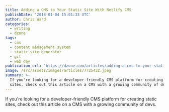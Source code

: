 ```yaml
---
title: Adding a CMS to Your Static Site With Netlify CMS
publishDate: '2018-01-04 15:01:33 UTC'
author: Chris Ward
categories:
  - writing
  - dzone
tags:
  - cms
  - content management system
  - static site generator
  - git
  - web dev
publication_url: 'https://dzone.com/articles/adding-a-cms-to-your-static-site-with-netlify-cms'
image: /src/assets/images/articles/7725432.jpeg
summary: >-
  If you're looking for a developer-friendly CMS platform for creating static
  sites, check out this article on a CMS with a growing community of devs.
---
```

If you're looking for a developer-friendly CMS platform for creating static sites, check out this article on a CMS with a growing community of devs.

